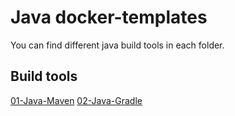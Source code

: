 # Java docker-templates


You can find different java build tools in each folder.

## Build tools

[01-Java-Maven](Maven)
[02-Java-Gradle](Gradle)